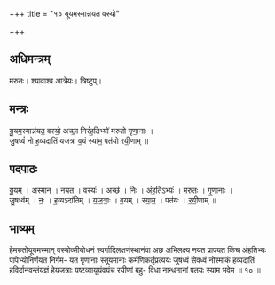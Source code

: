 +++
title = "१० यूयमस्मान्नयत वस्यो"

+++
## अधिमन्त्रम्
मरुतः। श्यावाश्व आत्रेयः। त्रिष्टुप्।

## मन्त्रः
यू॒यम॒स्मान्न॑यत॒ वस्यो॒ अच्छा॒ निरं॑ह॒तिभ्यो॑ मरुतो गृणा॒नाः ।  
जु॒षध्वं॑ नो ह॒व्यदा॑तिं यजत्रा व॒यं स्या॑म॒ पत॑यो रयी॒णाम् ॥

## पदपाठः
यू॒यम् । अ॒स्मान् । न॒य॒त॒ । वस्यः॑ । अच्छ॑ । निः । अं॒ह॒तिऽभ्यः॑ । म॒रु॒तः॒ । गृ॒णा॒नाः ।  
जु॒षध्व॑म् । नः॒ । ह॒व्यऽदा॑तिम् । य॒ज॒त्राः॒ । व॒यम् । स्या॒म॒ । पत॑यः । र॒यी॒णाम् ॥

## भाष्यम्
हेमरुतोयूयमस्मान् वस्योव्सीयोधनं स्वर्गादिलक्षणंस्थानंवा अछ अभिलक्ष्य नयत प्रापयत किंच अंहतिभ्यः पापेभ्योनिर्णयत निर्गम- यत गृणानाः स्तूयमानाः कर्मणिकर्तृप्रत्ययः जुषध्वं सेवध्वं नोस्माकं हव्यदातिं हविर्दानवन्तंयज्ञं हेयजत्राः यष्टव्यायूयंवयंच रयीणां बहु- विधा नान्धनानां पतयः स्याम भवेम ॥ १० ॥